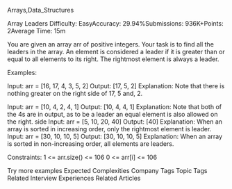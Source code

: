 Arrays,Data_Structures

Array Leaders
Difficulty: EasyAccuracy: 29.94%Submissions: 936K+Points: 2Average Time: 15m

You are given an array arr of positive integers. Your task is to find all the leaders in the array. An element is considered a leader if it is greater than or equal to all elements to its right. The rightmost element is always a leader.

Examples:


Input: arr = [16, 17, 4, 3, 5, 2]
Output: [17, 5, 2]
Explanation: Note that there is nothing greater on the right side of 17, 5 and, 2.

Input: arr = [10, 4, 2, 4, 1]
Output: [10, 4, 4, 1]
Explanation: Note that both of the 4s are in output, as to be a leader an equal element is also allowed on the right. side
Input: arr = [5, 10, 20, 40]
Output: [40]
Explanation: When an array is sorted in increasing order, only the rightmost element is leader.
Input: arr = [30, 10, 10, 5]
Output: [30, 10, 10, 5]
Explanation: When an array is sorted in non-increasing order, all elements are leaders.

Constraints:
1 <= arr.size() <= 106
0 <= arr[i] <= 106

Try more examples
Expected Complexities
Company Tags
Topic Tags
Related Interview Experiences
Related Articles